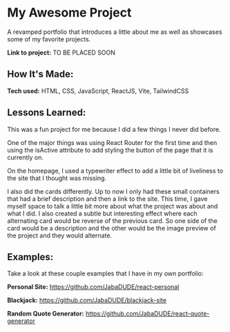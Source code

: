 # My Awesome Project
A revamped portfolio that introduces a little about me as well as showcases some of my favorite projects.

**Link to project:** TO BE PLACED SOON

## How It's Made:

**Tech used:** HTML, CSS, JavaScript, ReactJS, Vite, TailwindCSS

## Lessons Learned:

This was a fun project for me because I did a few things I never did before. 

One of the major things was using React Router for the first time and then using the isActive attribute to add styling the button of the page that it is currently on.

On the homepage, I used a typewriter effect to add a little bit of liveliness to the site that I thought was missing. 

I also did the cards differently. Up to now I only had these small containers that had a brief description and then a link to the site. This time, I gave myself space to talk a little bit more about what the project was about and what I did. I also created a subtle but interesting effect where each alternating card would be reverse of the previous card. So one side of the card would be a description and the other would be the image preview of the project and they would alternate.

## Examples:
Take a look at these couple examples that I have in my own portfolio:

**Personal Site:** https://github.com/JabaDUDE/react-personal

**Blackjack:** https://github.com/JabaDUDE/blackjack-site

**Random Quote Generator:** https://github.com/JabaDUDE/react-quote-generator